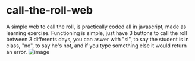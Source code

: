 # call-the-roll-web
A simple web to call the roll, is practically coded all in javascript, made as learning exercise. Functioning is simple, just have 3 buttons to call the roll between 3 differents days, you can aswer with "si", to say the student is in class, "no", to say he's not, and if you type something else it would return an error.
![image](https://user-images.githubusercontent.com/83812891/184131314-ac8ef0c6-57c8-46e7-8ec0-f6afe6c5382c.png)
